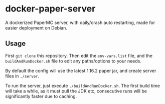 # docker-paper-server
A dockerized PaperMC server, with daily/crash auto restarting, made for easier deployment on Debian.

## Usage
First `git clone` this repository. 
Then edit the `env-vars.list` file, and the `buildAndRunDocker.sh` file to edit any paths/options to your needs.

By default the config will use the latest 1.16.2 paper jar, and create server files in `./server`.

To run the server, just execute `./buildAndRunDocker.sh`. The first build time will take a while, as it must pull the JDK etc, consecutive runs will be significantly faster due to caching.
